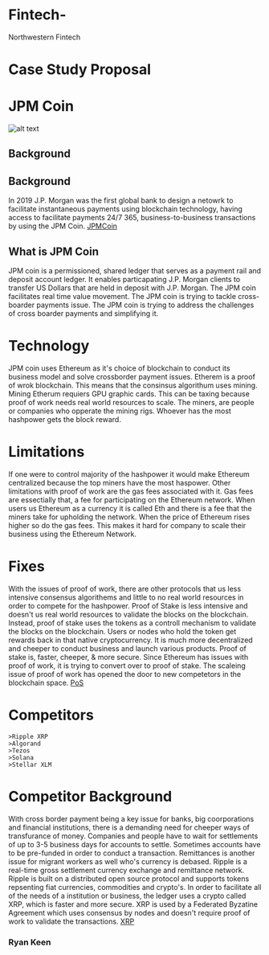# Fintech-
Northwestern Fintech
# Case Study Proposal 
# JPM Coin 
![alt text](JPM.png)
## Background 
   ## Background 
   In 2019 J.P. Morgan was the first global bank to design a netowrk to facilitate instantaneous payments using blockchain technology, having access to facilitate payments 24/7 365, business-to-business transactions by using the JPM Coin. [JPMCoin](https://www.coindesk.com/business/2021/06/07/remember-jpm-coin-next-step-is-programmable-money-bank-exec-says/)
## What is JPM Coin
   JPM coin is a permissioned, shared ledger that serves as a payment rail and deposit account ledger. It enables particapating J.P. Morgan clients to transfer US Dollars that are held in deposit with J.P. Morgan. The JPM coin facilitates real time value movement. The JPM coin is trying to tackle cross-boarder payments issue. The JPM coin is trying to address the challenges of cross boarder payments and simplifying it.
# Technology
   JPM coin uses Ethereum as it's choice of blockchain to conduct its business model and solve crossborder payment issues. Etherem is a proof of wrok blockchain. This means that the consinsus algorithum uses mining. Mining Etherum requiers GPU graphic cards. This can be taxing because proof of work needs real world resources to scale. The miners, are people or companies who opperate the mining rigs. Whoever has the most hashpower gets the block reward. 

# Limitations
   If one were to control majority of the hashpower it would make Ethereum centralized because the top miners have the most haspower. Other limitations with proof of work are the gas fees associated with it. Gas fees are essectially that, a fee for participating on the Ethereum network. When users us Ethereum as a currency it is called Eth and there is a fee that the miners take for upholding the network. When the price of Ethereum rises higher so do the gas fees. This makes it hard for company to scale their business using the Ethereum Network. 
  
 # Fixes
   With the issues of proof of work, there are other protocols that us less intensive consensus algorithems and little to no real world resources in order to compete for the hashpower. Proof of Stake is less intensive and doesn't us real world resources to validate the blocks on the blockchain. Instead, proof of stake uses the tokens as a controll mechanism to validate the blocks on the blockchain. Users or nodes who hold the token get rewards back in that native cryptocurrency. It is much more decentralized and cheeper to conduct business and launch various products. Proof of stake is, faster, cheeper, & more secure. Since Ethereum has issues with proof of work, it is trying to convert over to proof of stake. The scaleing issue of proof of work has opened the door to new competetors in the blockchain space. [PoS](https://www.coindesk.com/tech/2021/10/27/the-evolution-of-ethereums-monetary-policy/)

# Competitors 

    >Ripple XRP
    >Algorand 
    >Tezos
    >Solana
    >Stellar XLM
    
# Competitor Background
   With cross border payment being a key issue for banks, big coorporations and financial institutions, there is a demanding need for cheeper ways of transfurance of money. Companies and people have to wait for settlements of up to 3-5 business days for accounts to settle. Sometimes accounts have to be pre-funded in order to conduct a transaction. Remittances is another issue for migrant workers as well who's currency is debased. Ripple is a real-time gross settlement currency exchange and remittance network. Ripple is built on a distributed open source protocol and supports tokens repsenting fiat currencies, commodities and crypto's. In order to facilitate all of the needs of a institution or business, the ledger uses a crypto called XRP, which is faster and more secure. XRP is used by a Federated Byzatine Agreement which uses consensus by nodes and doesn't require proof of work to validate the transactions. [XRP](https://investorplace.com/2021/10/iso-20022-crypto-list-5-compliant-names-that-will-benefit-as-fed-adopts-new-format/)

### Ryan Keen
